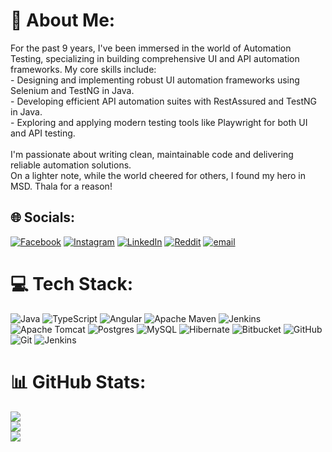 # 💫 About Me:
For the past 9 years, I've been immersed in the world of Automation Testing, specializing in building comprehensive UI and API automation frameworks. My core skills include:<br>- Designing and implementing robust UI automation frameworks using Selenium and TestNG in Java.<br>- Developing efficient API automation suites with RestAssured and TestNG in Java.<br>- Exploring and applying modern testing tools like Playwright for both UI and API testing.<br><br>I'm passionate about writing clean, maintainable code and delivering reliable automation solutions. <br>On a lighter note, while the world cheered for others, I found my hero in MSD. Thala for a reason!


## 🌐 Socials:
[![Facebook](https://img.shields.io/badge/Facebook-%231877F2.svg?logo=Facebook&logoColor=white)](https://facebook.com/Muthukalai) [![Instagram](https://img.shields.io/badge/Instagram-%23E4405F.svg?logo=Instagram&logoColor=white)](https://instagram.com/pearlox) [![LinkedIn](https://img.shields.io/badge/LinkedIn-%230077B5.svg?logo=linkedin&logoColor=white)](https://www.linkedin.com/in/muthukalai-paramasivan-68096432/) [![Reddit](https://img.shields.io/badge/Reddit-%23FF4500.svg?logo=Reddit&logoColor=white)](https://reddit.com/user/iamox13) [![email](https://img.shields.io/badge/Email-D14836?logo=gmail&logoColor=white)](mailto:muthukalai@yahoo.com) 

# 💻 Tech Stack:
![Java](https://img.shields.io/badge/java-%23ED8B00.svg?style=for-the-badge&logo=openjdk&logoColor=white) ![TypeScript](https://img.shields.io/badge/typescript-%23007ACC.svg?style=for-the-badge&logo=typescript&logoColor=white) ![Angular](https://img.shields.io/badge/angular-%23DD0031.svg?style=for-the-badge&logo=angular&logoColor=white) ![Apache Maven](https://img.shields.io/badge/Apache%20Maven-C71A36?style=for-the-badge&logo=Apache%20Maven&logoColor=white) ![Jenkins](https://img.shields.io/badge/jenkins-%232C5263.svg?style=for-the-badge&logo=jenkins&logoColor=white) ![Apache Tomcat](https://img.shields.io/badge/apache%20tomcat-%23F8DC75.svg?style=for-the-badge&logo=apache-tomcat&logoColor=black) ![Postgres](https://img.shields.io/badge/postgres-%23316192.svg?style=for-the-badge&logo=postgresql&logoColor=white) ![MySQL](https://img.shields.io/badge/mysql-4479A1.svg?style=for-the-badge&logo=mysql&logoColor=white) ![Hibernate](https://img.shields.io/badge/Hibernate-59666C?style=for-the-badge&logo=Hibernate&logoColor=white) ![Bitbucket](https://img.shields.io/badge/bitbucket-%230047B3.svg?style=for-the-badge&logo=bitbucket&logoColor=white) ![GitHub](https://img.shields.io/badge/github-%23121011.svg?style=for-the-badge&logo=github&logoColor=white) ![Git](https://img.shields.io/badge/git-%23F05033.svg?style=for-the-badge&logo=git&logoColor=white) ![Jenkins](https://img.shields.io/badge/jenkins-%232C5263.svg?style=for-the-badge&logo=jenkins&logoColor=white)
# 📊 GitHub Stats:
![](https://github-readme-stats.vercel.app/api?username=pearlox&theme=gotham&hide_border=false&include_all_commits=true&count_private=true)<br/>
![](https://nirzak-streak-stats.vercel.app/?user=pearlox&theme=gotham&hide_border=false)<br/>
![](https://github-readme-stats.vercel.app/api/top-langs/?username=pearlox&theme=gotham&hide_border=false&include_all_commits=true&count_private=true&layout=compact)
